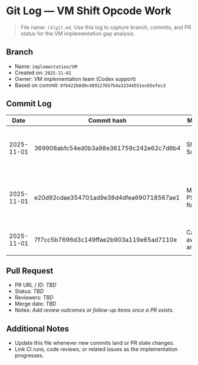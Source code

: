 # Git Log — VM Shift Opcode Work

> File name: `(4)git.md`. Use this log to capture branch, commits, and PR status for the VM implementation gap analysis.

## Branch
- Name: `implementation/VM`
- Created on: `2025-11-01`
- Owner: VM implementation team (Codex support)
- Based on commit: `9f6422b0d9c489127657b4a32344551ec65efec3`

## Commit Log
| Date | Commit hash | Message | Author | Notes |
| --- | --- | --- | --- | --- |
| 2025-11-01 | 369908abfc54ed0b3a98e361759c242e62c7d6b4 | Shift Support | Hans Einar | Adds LSL/LSR/ASR opcodes, documentation updates, and regression test `python/tests/test_vm_shift_ops.py`. ✔ `python -m pytest python/tests/test_vm_shift_ops.py` |
| 2025-11-01 | e20d92cdae354701ad9e38d4dfea690718567ae1 | MiniVM PSW flags | Hans Einar | Implements full Z/C/N/V handling across ADD/SUB/CMP/MUL/logic/shift ops, documents PSW semantics, and adds `python/tests/test_vm_psw_flags.py`. ✔ `python -m pytest python/tests` |
| 2025-11-01 | 7f7cc5b7696d3c149ffae2b903a119e65ad7110e | Carry-aware arithmetic | Hans Einar | Adds ADC/SBC opcodes (VM + assembler/disassembler), updates docs, and extends PSW tests. ✔ `python -m pytest python/tests` |

## Pull Request
- PR URL / ID: _TBD_
- Status: _TBD_
- Reviewers: _TBD_
- Merge date: _TBD_
- Notes: _Add review outcomes or follow-up items once a PR exists._

## Additional Notes
- Update this file whenever new commits land or PR state changes.
- Link CI runs, code reviews, or related issues as the implementation progresses.

